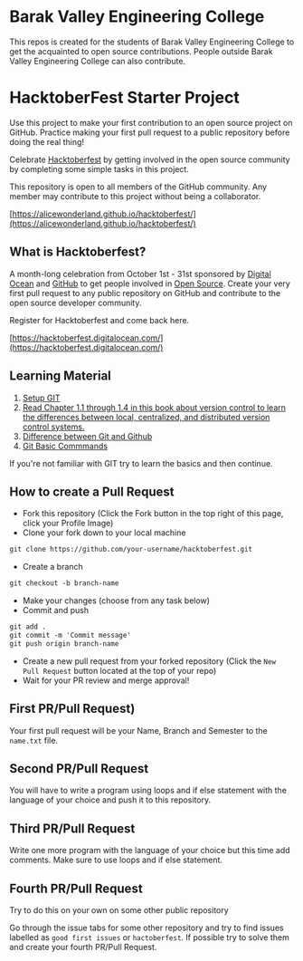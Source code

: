 # Barak Valley Engineering College
This repos is created for the students of Barak Valley Engineering College to get the acquainted to open source contributions. People outside Barak Valley Engineering College can also contribute.

# HacktoberFest Starter Project

Use this project to make your first contribution to an open source project on GitHub. Practice making your first pull request to a public repository before doing the real thing!

Celebrate [Hacktoberfest](https://hacktoberfest.digitalocean.com/) by getting involved in the open source community by completing some simple tasks in this project.

This repository is open to all members of the GitHub community. Any member may contribute to this project without being a collaborator.

[https://alicewonderland.github.io/hacktoberfest/](https://alicewonderland.github.io/hacktoberfest/)

## What is Hacktoberfest?
A month-long celebration from October 1st - 31st sponsored by [Digital Ocean](https://hacktoberfest.digitalocean.com/) and [GitHub](https://github.com/blog/2433-celebrate-open-source-this-october-with-hacktoberfest) to get people involved in [Open Source](https://github.com/open-source). Create your very first pull request to any public repository on GitHub and contribute to the open source developer community.

Register for Hacktoberfest and come back here.

[https://hacktoberfest.digitalocean.com/](https://hacktoberfest.digitalocean.com/)

## Learning Material

1. [Setup GIT](https://www.theodinproject.com/courses/web-development-101/lessons/setting-up-git)
2. [ Read Chapter 1.1 through 1.4 in  this book about version control  to learn the differences between local, centralized, and distributed version control systems.](https://git-scm.com/book/en/v2/Getting-Started-About-Version-Control)
3. [Difference between Git and Github](https://www.youtube.com/watch?v=1h9_cB9mPT8&feature=youtu.be&t=13s)
4. [Git Basic Commmands](https://www.theodinproject.com/courses/web-development-101/lessons/git-basics)


If you're not familiar with GIT try to learn the basics and then continue. 

## How to create a Pull Request

* Fork this repository (Click the Fork button in the top right of this page, click your Profile Image)
* Clone your fork down to your local machine

```markdown
git clone https://github.com/your-username/hacktoberfest.git
```

* Create a branch

```markdown
git checkout -b branch-name
```

* Make your changes (choose from any task below)
* Commit and push

```markdown
git add .
git commit -m 'Commit message'
git push origin branch-name
```

* Create a new pull request from your forked repository (Click the `New Pull Request` button located at the top of your repo)
* Wait for your PR review and merge approval!

## First PR/Pull Request)

Your first pull request will be your Name, Branch and Semester to the `name.txt` file.

## Second PR/Pull Request

You will have to write a program using loops and if else statement with the language of your choice and push it to this repository.


## Third PR/Pull Request

Write one more program with the language of your choice but this time add comments. Make sure to use loops and if else statement.

## Fourth PR/Pull Request

Try to do this on your own on some other public repository

Go through the issue tabs for some other repository and try to find issues labelled as `good first issues` or `hactoberfest`. If possible try to solve them and create your fourth PR/Pull Request.

